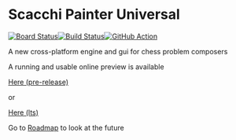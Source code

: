 # Scacchi Painter Universal

[![Board Status](https://dev.azure.com/gabrielebrunori/32706370-69c9-42be-bb3e-ebc44421e7cc/fe41d1db-f853-4841-956f-308bfbda8968/_apis/work/boardbadge/67b9252f-2b34-4d5c-859d-2e50328506dd)](https://dev.azure.com/gabrielebrunori/32706370-69c9-42be-bb3e-ebc44421e7cc/_boards/board/t/fe41d1db-f853-4841-956f-308bfbda8968/Microsoft.RequirementCategory)[![Build Status](https://dev.azure.com/gabrielebrunori/Accademia%20Del%20Problema/_apis/build/status/dardino.scacchi-painter?branchName=master)](https://dev.azure.com/gabrielebrunori/Accademia%20Del%20Problema/_build/latest?definitionId=9&branchName=master)[![GitHub Action](https://github.com/dardino/scacchi-painter/actions/workflows/azure-static-web-apps-orange-sea-080bc3503.yml/badge.svg)](https://github.com/dardino/scacchi-painter/actions)

A new cross-platform engine and gui for chess problem composers

A running and usable online preview is available

[Here (pre-release)](https://orange-sea-080bc3503-release.westeurope.azurestaticapps.net/)

or

[Here (lts)](https://orange-sea-080bc3503.azurestaticapps.net/)

Go to [Roadmap](https://github.com/dardino/scacchi-painter/wiki/RoadMap) to look at the future
